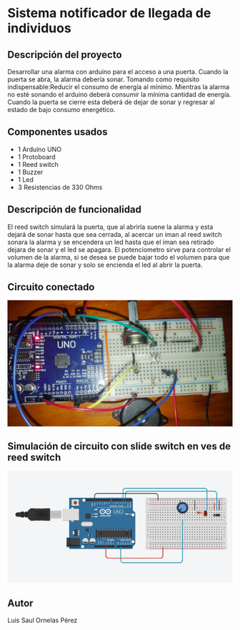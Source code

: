 Sistema notificador de llegada de individuos
====================================

Descripción del proyecto
------------------------

Desarrollar una alarma con arduino para el acceso a una puerta.
Cuando la puerta se abra, la alarma debería sonar.
Tomando como requisito indispensable:Reducir el consumo de energía
al mínimo. Mientras la alarma no esté sonando el arduino deberá
consumir la mínima cantidad de energía. Cuando la puerta se cierre
esta deberá de dejar de sonar y regresar al estado de bajo consumo
energético.

Componentes usados
------------------

- 1 Arduino UNO
- 1 Protoboard
- 1 Reed switch
- 1 Buzzer
- 1 Led
- 3 Resistencias de 330 Ohms

Descripción de funcionalidad
----------------------------
El reed switch simulará la puerta, que al abrirla suene la alarma y
esta dejará de sonar hasta que sea cerrada, al acercar un iman al 
reed switch sonara la alarma y se encendera un led hasta que el iman
sea retirado dejara de sonar y el led se apagara.
El potenciometro sirve para controlar el volumen de la alarma, si se
desea se puede bajar todo el volumen para que la alarma deje de sonar
y solo se encienda el led al abrir la puerta.


Circuito conectado
------------------

![Imagen Arduino](FotoCircuito.jpg "Circuito")

Simulación de circuito con slide switch en ves de reed switch
-------------------------------------------------------------

![Imagen Simulacion](SimulacionCircuito.jpg "Circuito")

Autor
-----
Luis Saul Ornelas Pérez
